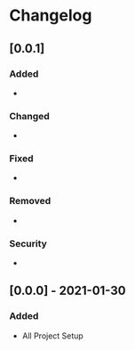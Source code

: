 # Changelog

## [0.0.1]

### Added

-

### Changed

-

### Fixed

-

### Removed

-

### Security

-

## [0.0.0] - 2021-01-30

### Added

- All Project Setup
